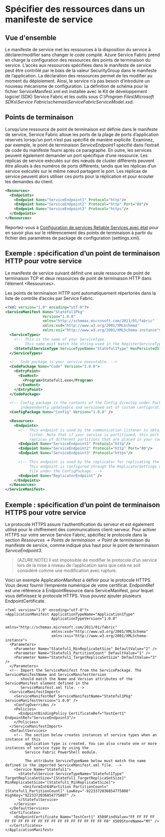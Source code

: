 <properties
   pageTitle="Spécification de points de terminaison de service Service Fabric | Microsoft Azure"
   description="Comment décrire les ressources du point de terminaison dans un manifeste de service, y compris comment configurer des points de terminaison HTTPS"
   services="service-fabric"
   documentationCenter=".net"
   authors="mani-ramaswamy"
   manager="timlt"
   editor=""/>

<tags
   ms.service="service-fabric"
   ms.devlang="dotnet"
   ms.topic="article"
   ms.tgt_pltfrm="NA"
   ms.workload="NA"
   ms.date="09/14/2016"
   ms.author="subramar"/>

# Spécifier des ressources dans un manifeste de service

## Vue d'ensemble

Le manifeste de service met les ressources à la disposition du service à déclarer/modifier sans changer le code compilé. Azure Service Fabric prend en charge la configuration des ressources des points de terminaison du service. L’accès aux ressources spécifiées dans le manifeste de service peut être contrôlé par le biais de la valeur SecurityGroup dans le manifeste de l’application. La déclaration des ressources permet de les modifier au moment du déploiement. Ainsi, le service n’a pas besoin d’introduire un nouveau mécanisme de configuration. La définition de schéma pour le fichier ServiceManifest.xml est installée avec le Kit de développement logiciel (SDK) Service Fabric et les outils sous *C:\\Program Files\\Microsoft SDKs\\Service Fabric\\schemas\\ServiceFabricServiceModel.xsd*.

## Points de terminaison

Lorsqu’une ressource de point de terminaison est définie dans le manifeste de service, Service Fabric alloue les ports de la plage de ports d’application réservés lorsqu’un port n’est pas spécifié de manière explicite. Examinez, par exemple, le point de terminaison *ServiceEndpoint1* spécifié dans l’extrait de code du manifeste fourni après ce paragraphe. En outre, les services peuvent également demander un port spécifique d’une ressource. Les réplicas de service exécutés sur des nœuds de cluster différents peuvent être alloués à des numéros de ports différents, tandis que les réplicas d’un service exécutés sur le même nœud partagent le port. Les réplicas de service peuvent alors utiliser ces ports pour la réplication et pour écouter les demandes du client.

```xml
<Resources>
  <Endpoints>
    <Endpoint Name="ServiceEndpoint1" Protocol="http"/>
    <Endpoint Name="ServiceEndpoint2" Protocol="http" Port="80"/>
    <Endpoint Name="ServiceEndpoint3" Protocol="https"/>
  </Endpoints>
</Resources>
```

Reportez-vous à [Configuration de services Reliable Services avec état](service-fabric-reliable-services-configuration.md) pour en savoir plus sur le référencement des points de terminaison à partir du fichier des paramètres de package de configuration (settings.xml).

## Exemple : spécification d’un point de terminaison HTTP pour votre service

Le manifeste de service suivant définit une seule ressource de point de terminaison TCP et deux ressources de point de terminaison HTTP dans l’élément &lt;Ressources&gt;.

Les points de terminaison HTTP sont automatiquement répertoriés dans la liste de contrôle d’accès par Service Fabric.

```xml
<?xml version="1.0" encoding="utf-8"?>
<ServiceManifest Name="Stateful1Pkg"
                 Version="1.0.0"
                 xmlns="http://schemas.microsoft.com/2011/01/fabric"
                 xmlns:xsd="http://www.w3.org/2001/XMLSchema"
                 xmlns:xsi="http://www.w3.org/2001/XMLSchema-instance">
  <ServiceTypes>
    <!-- This is the name of your ServiceType.
         This name must match the string used in the RegisterServiceType call in Program.cs. -->
    <StatefulServiceType ServiceTypeName="Stateful1Type" HasPersistedState="true" />
  </ServiceTypes>

  <!-- Code package is your service executable. -->
  <CodePackage Name="Code" Version="1.0.0">
    <EntryPoint>
      <ExeHost>
        <Program>Stateful1.exe</Program>
      </ExeHost>
    </EntryPoint>
  </CodePackage>

  <!-- Config package is the contents of the Config directoy under PackageRoot that contains an
       independently updateable and versioned set of custom configuration settings for your service. -->
  <ConfigPackage Name="Config" Version="1.0.0" />

  <Resources>
    <Endpoints>
      <!-- This endpoint is used by the communication listener to obtain the port number on which to
           listen. Note that if your service is partitioned, this port is shared with
           replicas of different partitions that are placed in your code. -->
      <Endpoint Name="ServiceEndpoint1" Protocol="http"/>
      <Endpoint Name="ServiceEndpoint2" Protocol="http" Port="80"/>
      <Endpoint Name="ServiceEndpoint3" Protocol="https"/>

      <!-- This endpoint is used by the replicator for replicating the state of your service.
           This endpoint is configured through the ReplicatorSettings config section in the Settings.xml
           file under the ConfigPackage. -->
      <Endpoint Name="ReplicatorEndpoint" />
    </Endpoints>
  </Resources>
</ServiceManifest>
```

## Exemple : spécification d’un point de terminaison HTTPS pour votre service

Le protocole HTTPS assure l'authentification du serveur et est également utilisé pour le chiffrement des communications client-serveur. Pour activer HTTPS sur votre service Service Fabric, spécifiez le protocole dans la section *Ressources -> Points de terminaison -> Point de terminaison* du manifeste de service, comme indiqué plus haut pour le point de terminaison *ServiceEndpoint3*.

>[AZURE.NOTE] Il est impossible de modifier le protocole d’un service lors de la mise à niveau de l’application sans que cela ne soit considéré comme une modification avec rupture.


Voici un exemple ApplicationManifest à définir pour le protocole HTTPS. Vous devez fournir l’empreinte numérique de votre certificat. EndpointRef est une référence à EndpointResource dans ServiceManifest, pour lequel vous définissez le protocole HTTPS. Vous pouvez ajouter plusieurs EndpointCertificate.

```
<?xml version="1.0" encoding="utf-8"?>
<ApplicationManifest ApplicationTypeName="Application1Type"
                     ApplicationTypeVersion="1.0.0"
                     xmlns="http://schemas.microsoft.com/2011/01/fabric"
                     xmlns:xsd="http://www.w3.org/2001/XMLSchema"
                     xmlns:xsi="http://www.w3.org/2001/XMLSchema-instance">
  <Parameters>
    <Parameter Name="Stateful1_MinReplicaSetSize" DefaultValue="2" />
    <Parameter Name="Stateful1_PartitionCount" DefaultValue="1" />
    <Parameter Name="Stateful1_TargetReplicaSetSize" DefaultValue="3" />
  </Parameters>
  <!-- Import the ServiceManifest from the ServicePackage. The ServiceManifestName and ServiceManifestVersion
       should match the Name and Version attributes of the ServiceManifest element defined in the
       ServiceManifest.xml file. -->
  <ServiceManifestImport>
    <ServiceManifestRef ServiceManifestName="Stateful1Pkg" ServiceManifestVersion="1.0.0" />
    <ConfigOverrides />
    <Policies>
      <EndpointBindingPolicy CertificateRef="TestCert1" EndpointRef="ServiceEndpoint3"/>
    </Policies>
  </ServiceManifestImport>
  <DefaultServices>
    <!-- The section below creates instances of service types when an instance of this
         application type is created. You can also create one or more instances of service type by using the
         Service Fabric PowerShell module.

         The attribute ServiceTypeName below must match the name defined in the imported ServiceManifest.xml file. -->
    <Service Name="Stateful1">
      <StatefulService ServiceTypeName="Stateful1Type" TargetReplicaSetSize="[Stateful1_TargetReplicaSetSize]" MinReplicaSetSize="[Stateful1_MinReplicaSetSize]">
        <UniformInt64Partition PartitionCount="[Stateful1_PartitionCount]" LowKey="-9223372036854775808" HighKey="9223372036854775807" />
      </StatefulService>
    </Service>
  </DefaultServices>
  <Certificates>
    <EndpointCertificate Name="TestCert1" X509FindValue="FF FF FF FF FF FF FF FF FF FF FF FF FF FF FF FF FF FF FF F0" X509StoreName="MY" />  
  </Certificates>
</ApplicationManifest>
```

<!---HONumber=AcomDC_0921_2016-->